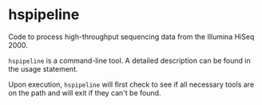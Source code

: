 # hspipeline
Code to process high-throughput sequencing data from the Illumina HiSeq 2000.

`hspipeline` is a command-line tool. A detailed description can be found in the usage statement. 

Upon execution, `hspipeline` will first check to see if all necessary tools are on the path and will exit if they can't be found.
